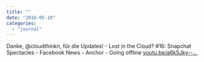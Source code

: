 ```yaml
---
title: ""
date: "2018-05-18"
categories: 
  - "journal"
---
```


Danke, @cloudthinkn, für die Updates! - Lost in the Cloud? #16: Snapchat Spectacles - Facebook News - Anchor - Going offline [youtu.be/a6k5Jky--...](https://youtu.be/a6k5Jky--cs)
